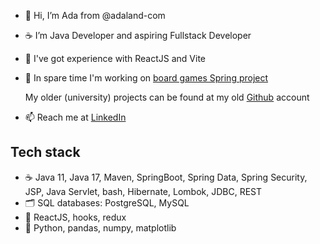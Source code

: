 - 👋 Hi, I’m Ada from @adaland-com
- :coffee: I’m Java Developer and aspiring Fullstack Developer
- :rocket: I've got experience with ReactJS and Vite
- 🌱 In spare time I'm working on [board games Spring project](https://github.com/adaland-com/board-game-manager)

  My older (university) projects can be found at my old [Github](https://github.com/pannaAdrianna) account 

- 📫 Reach me at [LinkedIn](https://www.linkedin.com/in/adrianna-boczar/)

## Tech stack
- :coffee: Java 11, Java 17, Maven, SpringBoot, Spring Data, Spring Security, JSP, Java Servlet, bash, Hibernate, Lombok, JDBC, REST
- :card_index_dividers: SQL databases: PostgreSQL, MySQL
- :rocket: ReactJS, hooks, redux
- :snake: Python, pandas, numpy, matplotlib
